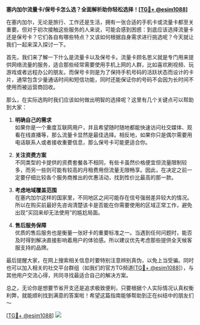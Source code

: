 **塞内加尔流量卡/保号卡怎么选？全面解析助你轻松选择！[[TG💪+ @esim1088](https://t.me/s/esim1088)]**

在塞内加尔，无论是旅行、工作还是生活，拥有一张合适的手机卡或流量卡都至关重要。但对于初次接触这些服务的人来说，可能会感到困惑：到底应该选择流量卡还是保号卡？它们各自有哪些特点？又该如何根据自身需求进行挑选呢？今天就让我们一起来深入探讨一下。

首先，我们来了解一下什么是流量卡以及保号卡。流量卡顾名思义就是专门用来提供网络流量的服务，适合那些经常需要使用手机上网的人群，比如喜欢刷视频、玩游戏或者远程办公的朋友。而保号卡则是为了保持手机号码的活跃状态而设计的卡片，通常包含少量通话时间和短信功能，同时还能保证你的号码不会因为长时间不使用而被运营商回收。

那么，在实际选购时我们应该如何做出明智的选择呢？这里有几个关键点可以帮助到大家：

1. **明确自己的需求**  
   如果你是一个重度互联网用户，并且希望随时随地都能快速访问社交媒体、观看在线直播等，那么流量卡显然是最佳选择。相反地，如果你只是偶尔需要用电话联系人或者接收重要信息，那么保号卡可能更适合你。

2. **关注资费方案**  
   不同类型的卡提供的资费套餐各不相同，有些卡虽然价格便宜但流量限制较多，而另一些则可能有较高的月租费用但流量无限畅享。因此，在决定之前一定要仔细比较各个服务商推出的优惠活动，找到性价比最高的那一款。

3. **考虑地域覆盖范围**  
   在塞内加尔这样的国家里，不同地区之间可能存在信号强弱差异较大的情况。所以在购买前最好先咨询清楚该卡是否能在你需要使用的区域正常工作，避免出现“买回来却无法使用”的尴尬局面。

4. **售后服务保障**  
   优质的售后服务也是衡量一张好卡的重要标准之一。当遇到任何问题时，能否及时得到解决直接影响着用户的体验感。所以建议优先考虑那些提供全天候客服支持的品牌。

最后提醒大家，在网上搜索相关信息时要特别注意辨别真伪，以免上当受骗。同时也可以加入相关的社交平台群组（如我们的官方TG频道[[TG💪+ @esim1088](https://t.me/s/esim1088)]），与其他用户交流心得，共同寻找最适合自己的解决方案。

总之，无论你是想要节省开支还是追求极致便利，只要根据个人实际情况认真权衡利弊，就能顺利找到满意的答案啦！希望这篇指南能够帮助到正在纠结中的朋友们～  

[[TG💪+ @esim1088](https://t.me/s/esim1088)] ![](https://i.postimg.cc/4NQfJmqS/Snipaste-2025-05-13-00-14-12.png)
